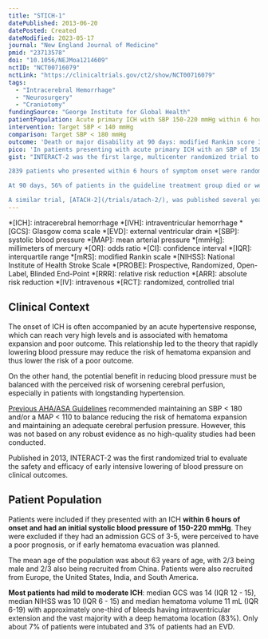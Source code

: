 ```yaml
---
title: "STICH-1"
datePublished: 2013-06-20
datePosted: Created
dateModified: 2023-05-17
journal: "New England Journal of Medicine"
pmid: "23713578"
doi: "10.1056/NEJMoa1214609"
nctID: "NCT00716079"
nctLink: "https://clinicaltrials.gov/ct2/show/NCT00716079"
tags:
  - "Intracerebral Hemorrhage"
  - "Neurosurgery"
  - "Craniotomy"
fundingSource: "George Institute for Global Health"
patientPopulation: Acute primary ICH with SBP 150-220 mmHg within 6 hours of symptom onset
intervention: Target SBP < 140 mmHg
comparison: Target SBP < 180 mmHg
outcome: 'Death or major disability at 90 days: modified Rankin score 3-6'
pico: 'In patients presenting with acute primary ICH with an SBP of 150-220 mmHg within 6 hours of symptom onset, does intensive blood pressure lowering to a target of < 140 mmHg reduce the risk of death or major disability at 90 days as compared to a target SBP < 180 mmHg?'
gist: "INTERACT-2 was the first large, multicenter randomized trial to evaluate the effect of rapidly lowering blood pressure to a specific target in patients presenting with acute primary ICH.\n

‍2839 patients who presented within 6 hours of symptom onset were randomized to achieve a blood pressure target of < 180 mmHg (at the time, considered [guideline-based treatment](https://doi.org/10.1161/STROKEAHA.107.183689)) or < 140 mmHg (intensive blood pressure control).\n

At 90 days, 56% of patients in the guideline treatment group died or were severely disabled, compared to 52% of patients in the intensive treatment group (OR 0.87, 95% CI 0.75 - 1.01). The results of this trial suggest that **blood pressure lowering to a target of < 140 mmHg probably has a small effect in reducing death and major disability in patients presenting with ICH**.\n

A similar trial, [ATACH-2](/trials/atach-2/), was published several years later. While the trial failed to replicate the findings of INTERACT-2, [this may be due to differences in achieved blood pressure and duration of blood pressure control](/trials/interact-2/#final-thoughts)."
---
```


*[ICH]: intracerebral hemorrhage
*[IVH]: intraventricular hemorrhage
*[GCS]: Glasgow coma scale
*[EVD]: external ventricular drain
*[SBP]: systolic blood pressure
*[MAP]: mean arterial pressure
*[mmHg]: millimeters of mercury
*[OR]: odds ratio
*[CI]: confidence interval
*[IQR]: interquartile range
*[mRS]: modified Rankin scale
*[NIHSS]: National Institute of Health Stroke Scale
*[PROBE]: Prospective, Randomized, Open-Label, Blinded End-Point
*[RRR]: relative risk reduction
*[ARR]: absolute risk reduction
*[IV]: intravenous
*[RCT]: randomized, controlled trial

## Clinical Context

The onset of ICH is often accompanied by an acute hypertensive response, which can reach very high levels and is associated with hematoma expansion and poor outcome. This relationship led to the theory that rapidly lowering blood pressure may reduce the risk of hematoma expansion and thus lower the risk of a poor outcome.

On the other hand, the potential benefit in reducing blood pressure must be balanced with the perceived risk of worsening cerebral perfusion, especially in patients with longstanding hypertension.

[Previous AHA/ASA Guidelines](https://doi.org/10.1161/STROKEAHA.107.183689) recommended maintaining an SBP < 180 and/or a MAP < 110 to balance reducing the risk of hematoma expansion and maintaining an adequate cerebral perfusion pressure. However, this was not based on any robust evidence as no high-quality studies had been conducted.

Published in 2013, INTERACT-2 was the first randomized trial to evaluate the safety and efficacy of early intensive lowering of blood pressure on clinical outcomes.

## Patient Population

Patients were included if they presented with an ICH **within 6 hours of onset and had an initial systolic blood pressure of 150-220 mmHg**. They were excluded if they had an admission GCS of 3-5, were perceived to have a poor prognosis, or if early hematoma evacuation was planned.

The mean age of the population was about 63 years of age, with 2/3 being male and 2/3 also being recruited from China. Patients were also recruited from Europe, the United States, India, and South America.

**Most patients had mild to moderate ICH**: median GCS was 14 (IQR 12 - 15), median NIHSS was 10 (IQR 6 - 15) and median hematoma volume 11 mL (IQR 6-19) with approximately one-third of bleeds having intraventricular extension and the vast majority with a deep hematoma location (83%). Only about 7% of patients were intubated and 3% of patients had an EVD.
